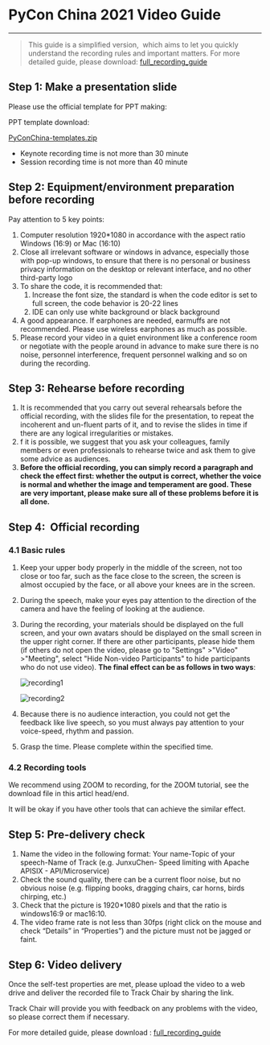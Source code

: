 # PyCon China 2021 Video Guide

---

>This guide is a simplified version,  which aims to let you quickly understand the recording rules and important matters. For more detailed guide, please download: [full_recording_guide]()

## Step 1: Make a presentation slide

Please use the official template for PPT making:

PPT template download:

<a href="/2021/assets/PyConChina-templates.zip" download>PyConChina-templates.zip</a>

- Keynote recording time is not more than 30 minute
- Session recording time is not more than 40 minute

## Step 2: Equipment/environment preparation before recording

Pay attention to 5 key points:

1. Computer resolution 1920\*1080 in accordance with the aspect ratio Windows (16:9) or Mac (16:10)
2. Close all irrelevant software or windows in advance, especially those with pop-up windows, to ensure that there is no personal or business privacy information on the desktop or relevant interface, and no other third-party logo
3. To share the code, it is recommended that:
   1. Increase the font size, the standard is when the code editor is set to full screen, the code behavior is 20-22 lines
   2. IDE can only use white background or black background
4. A good appearance. If earphones are needed, earmuffs are not recommended. Please use wireless earphones as much as possible.
5. Please record your video in a quiet environment like a conference room or negotiate with the people around in advance to make sure there is no noise, personnel interference, frequent personnel walking and so on during the recording.

## Step 3: Rehearse before recording

1. It is recommended that you carry out several rehearsals before the official recording, with the slides file for the presentation, to repeat the incoherent and un-fluent parts of it, and to revise the slides in time if there are any logical irregularities or mistakes.
2. f it is possible, we suggest that you ask your colleagues, family members or even professionals to rehearse twice and ask them to give some advice as audiences.
3. **Before the official recording, you can simply record a paragraph and check the effect first: whether the output is correct, whether the voice is normal and whether the image and temperament are good. These are very important, please make sure all of these problems before it is all done.**

## Step 4:  Official recording

### 4.1 Basic rules

1. Keep your upper body properly in the middle of the screen, not too close or too far, such as the face close to the screen, the screen is almost occupied by the face, or all above your knees are in the screen.
2. During the speech, make your eyes pay attention to the direction of the camera and have the feeling of looking at the audience.
3. During the recording, your materials should be displayed on the full screen, and your own avatars should be displayed on the small screen in the upper right corner. If there are other participants, please hide them (if others do not open the video, please go to "Settings" >"Video" >"Meeting", select "Hide Non-video Participants" to hide participants who do not use video). **The final effect can be as follows in two ways**:

   ![recording1](/2021/assets/images/recording1.png)

   ![recording2](/2021/assets/images/recording2.png)

4. Because there is no audience interaction, you could not get the feedback like live speech, so you must always pay attention to your voice-speed, rhythm and passion.
5. Grasp the time. Please complete within the specified time.

### 4.2 Recording tools

We recommend using ZOOM to recording, for the ZOOM tutorial, see the download file in this articl head/end.

It will be okay if you have other tools that can achieve the similar effect.

## Step 5: Pre-delivery check

1. Name the video in the following format: Your name-Topic of your speech-Name of Track (e.g. JunxuChen- Speed limiting with Apache APISIX - API/Microservice)
2. Check the sound quality, there can be a current floor noise, but no obvious noise (e.g. flipping books, dragging chairs, car horns, birds chirping, etc.)
3. Check that the picture is 1920\*1080 pixels and that the ratio is windows16:9 or mac16:10.
4. The video frame rate is not less than 30fps (right click on the mouse and check “Details” in “Properties”) and the picture must not be jagged or faint.

## Step 6: Video delivery

Once the self-test properties are met, please upload the video to a web drive and deliver the recorded file to Track Chair by sharing the link.

Track Chair will provide you with feedback on any problems with the video, so please correct them if necessary.

For more detailed guide, please download : [full_recording_guide]()
